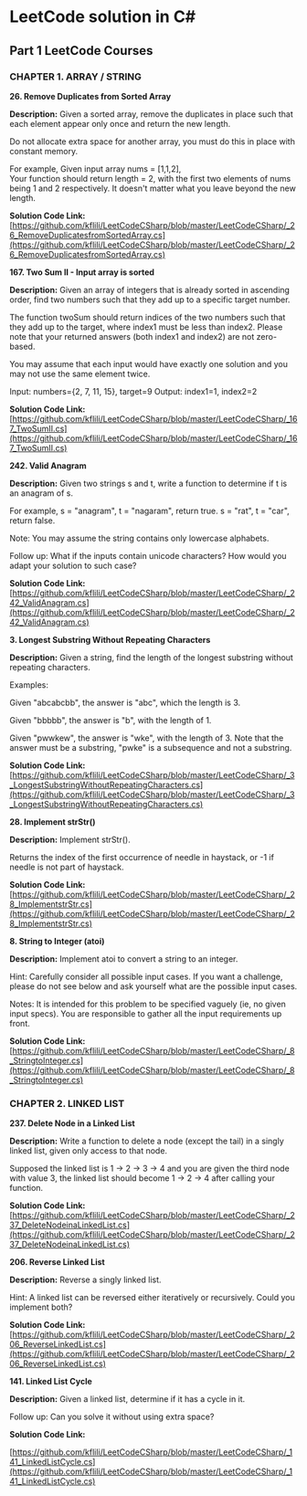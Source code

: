 # LeetCode solution in C#

## Part 1   LeetCode Courses

### CHAPTER 1. ARRAY / STRING
**26. Remove Duplicates from Sorted Array**

**Description:**
Given a sorted array, remove the duplicates in place such that each element appear only once and return the new length.

Do not allocate extra space for another array, you must do this in place with constant memory.

For example,
Given input array nums = [1,1,2],  
Your function should return length = 2, with the first two elements of nums being 1 and 2 respectively. It doesn't matter what you leave beyond the new length.

**Solution Code Link:**
[https://github.com/kflili/LeetCodeCSharp/blob/master/LeetCodeCSharp/_26_RemoveDuplicatesfromSortedArray.cs](https://github.com/kflili/LeetCodeCSharp/blob/master/LeetCodeCSharp/_26_RemoveDuplicatesfromSortedArray.cs)

**167. Two Sum II - Input array is sorted**

**Description:**
Given an array of integers that is already sorted in ascending order, find two numbers such that they add up to a specific target number.

The function twoSum should return indices of the two numbers such that they add up to the target, where index1 must be less than index2. Please note that your returned answers (both index1 and index2) are not zero-based.

You may assume that each input would have exactly one solution and you may not use the same element twice.

Input: numbers={2, 7, 11, 15}, target=9
Output: index1=1, index2=2

**Solution Code Link:**
[https://github.com/kflili/LeetCodeCSharp/blob/master/LeetCodeCSharp/_167_TwoSumII.cs](https://github.com/kflili/LeetCodeCSharp/blob/master/LeetCodeCSharp/_167_TwoSumII.cs)

**242. Valid Anagram**

**Description:**
Given two strings s and t, write a function to determine if t is an anagram of s.

For example,
s = "anagram", t = "nagaram", return true.
s = "rat", t = "car", return false.

Note:
You may assume the string contains only lowercase alphabets.

Follow up:
What if the inputs contain unicode characters? How would you adapt your solution to such case?

**Solution Code Link:**
[https://github.com/kflili/LeetCodeCSharp/blob/master/LeetCodeCSharp/_242_ValidAnagram.cs](https://github.com/kflili/LeetCodeCSharp/blob/master/LeetCodeCSharp/_242_ValidAnagram.cs)

**3. Longest Substring Without Repeating Characters**

**Description:**
Given a string, find the length of the longest substring without repeating characters.

Examples:

Given "abcabcbb", the answer is "abc", which the length is 3.

Given "bbbbb", the answer is "b", with the length of 1.

Given "pwwkew", the answer is "wke", with the length of 3. Note that the answer must be a substring, "pwke" is a subsequence and not a substring.

**Solution Code Link:**
[https://github.com/kflili/LeetCodeCSharp/blob/master/LeetCodeCSharp/_3_LongestSubstringWithoutRepeatingCharacters.cs](https://github.com/kflili/LeetCodeCSharp/blob/master/LeetCodeCSharp/_3_LongestSubstringWithoutRepeatingCharacters.cs)

**28. Implement strStr()**

**Description:**
Implement strStr().

Returns the index of the first occurrence of needle in haystack, or -1 if needle is not part of haystack.

**Solution Code Link:**
[https://github.com/kflili/LeetCodeCSharp/blob/master/LeetCodeCSharp/_28_ImplementstrStr.cs](https://github.com/kflili/LeetCodeCSharp/blob/master/LeetCodeCSharp/_28_ImplementstrStr.cs)

**8. String to Integer (atoi)**

**Description:**
Implement atoi to convert a string to an integer.

Hint: Carefully consider all possible input cases. If you want a challenge, please do not see below and ask yourself what are the possible input cases.

Notes: It is intended for this problem to be specified vaguely (ie, no given input specs). You are responsible to gather all the input requirements up front.

**Solution Code Link:**
[https://github.com/kflili/LeetCodeCSharp/blob/master/LeetCodeCSharp/_8_StringtoInteger.cs](https://github.com/kflili/LeetCodeCSharp/blob/master/LeetCodeCSharp/_8_StringtoInteger.cs)


### CHAPTER 2. LINKED LIST
**237. Delete Node in a Linked List**

**Description:**
Write a function to delete a node (except the tail) in a singly linked list, given only access to that node.

Supposed the linked list is 1 -> 2 -> 3 -> 4 and you are given the third node with value 3, the linked list should become 1 -> 2 -> 4 after calling your function.

**Solution Code Link:**
[https://github.com/kflili/LeetCodeCSharp/blob/master/LeetCodeCSharp/_237_DeleteNodeinaLinkedList.cs](https://github.com/kflili/LeetCodeCSharp/blob/master/LeetCodeCSharp/_237_DeleteNodeinaLinkedList.cs)

**206. Reverse Linked List**

**Description:**
Reverse a singly linked list.

Hint:
A linked list can be reversed either iteratively or recursively. Could you implement both?

**Solution Code Link:**
[https://github.com/kflili/LeetCodeCSharp/blob/master/LeetCodeCSharp/_206_ReverseLinkedList.cs](https://github.com/kflili/LeetCodeCSharp/blob/master/LeetCodeCSharp/_206_ReverseLinkedList.cs)

**141. Linked List Cycle**

**Description:**
Given a linked list, determine if it has a cycle in it.

Follow up:
Can you solve it without using extra space?

**Solution Code Link:**

[https://github.com/kflili/LeetCodeCSharp/blob/master/LeetCodeCSharp/_141_LinkedListCycle.cs](https://github.com/kflili/LeetCodeCSharp/blob/master/LeetCodeCSharp/_141_LinkedListCycle.cs)